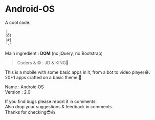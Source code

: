 # Android-OS
A cool code.

    |_
    (O)
    |#|
    '-'
   
Main ingredient : **DOM** (no jQuery, no Bootstrap)

> Coders & © : JD & KING👑

This is a mobile with some basic apps in it, from a bot to video player😁.  
20+1 apps crafted on a basic theme.💝

Name : Android OS  
Version : 2.0  

If you find bugs please report it in comments.  
Also drop your suggestions & feedback in comments.  
Thanks for checking😎👍
